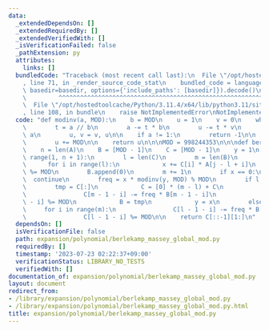 ```yaml
---
data:
  _extendedDependsOn: []
  _extendedRequiredBy: []
  _extendedVerifiedWith: []
  _isVerificationFailed: false
  _pathExtension: py
  attributes:
    links: []
  bundledCode: "Traceback (most recent call last):\n  File \"/opt/hostedtoolcache/Python/3.11.4/x64/lib/python3.11/site-packages/onlinejudge_verify/documentation/build.py\"\
    , line 71, in _render_source_code_stat\n    bundled_code = language.bundle(stat.path,\
    \ basedir=basedir, options={'include_paths': [basedir]}).decode()\n          \
    \         ^^^^^^^^^^^^^^^^^^^^^^^^^^^^^^^^^^^^^^^^^^^^^^^^^^^^^^^^^^^^^^^^^^^^^^^^^^^^^^^^^\n\
    \  File \"/opt/hostedtoolcache/Python/3.11.4/x64/lib/python3.11/site-packages/onlinejudge_verify/languages/python.py\"\
    , line 108, in bundle\n    raise NotImplementedError\nNotImplementedError\n"
  code: "def modinv(a, MOD):\n    b = MOD\n    u = 1\n    v = 0\n    while b > 0:\n\
    \        t = a // b\n        a -= t * b\n        u -= t * v\n        a, b = b,\
    \ a\n        u, v = v, u\n\n    if a != 1:\n        return -1\n\n    if u != 0:\n\
    \        u += MOD\n\n    return u\n\n\nMOD = 998244353\n\n\ndef berlekamp_massey_global_mod(A):\n\
    \    n = len(A)\n    B = [MOD - 1]\n    C = [MOD - 1]\n    y = 1\n    for j in\
    \ range(1, n + 1):\n        l = len(C)\n        m = len(B)\n        x = 0\n  \
    \      for i in range(l):\n            x += C[i] * A[j - l + i]\n            x\
    \ %= MOD\n        B.append(0)\n        m += 1\n        if x == 0:\n          \
    \  continue\n        freq = x * modinv(y, MOD) % MOD\n        if l < m:\n    \
    \        tmp = C[:]\n            C = [0] * (m - l) + C\n            for i in range(m):\n\
    \                C[m - 1 - i] -= freq * B[m - 1 - i]\n                C[m - 1\
    \ - i] %= MOD\n            B = tmp\n            y = x\n        else:\n       \
    \     for i in range(m):\n                C[l - 1 - i] -= freq * B[m - 1 - i]\n\
    \                C[l - 1 - i] %= MOD\n\n    return C[::-1][1:]\n"
  dependsOn: []
  isVerificationFile: false
  path: expansion/polynomial/berlekamp_massey_global_mod.py
  requiredBy: []
  timestamp: '2023-07-23 02:22:37+09:00'
  verificationStatus: LIBRARY_NO_TESTS
  verifiedWith: []
documentation_of: expansion/polynomial/berlekamp_massey_global_mod.py
layout: document
redirect_from:
- /library/expansion/polynomial/berlekamp_massey_global_mod.py
- /library/expansion/polynomial/berlekamp_massey_global_mod.py.html
title: expansion/polynomial/berlekamp_massey_global_mod.py
---
```

